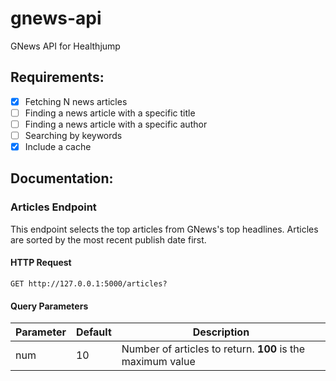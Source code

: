 # gnews-api
GNews API for Healthjump

## Requirements:
- [x] Fetching N news articles
- [ ] Finding a news article with a specific title
- [ ] Finding a news article with a specific author
- [ ] Searching by keywords
- [x] Include a cache

## Documentation:
### Articles Endpoint
This endpoint selects the top articles from GNews's top headlines. Articles are sorted by the most recent publish date first.

#### HTTP Request
```
GET http://127.0.0.1:5000/articles?
```

#### Query Parameters

| **Parameter** | **Default** | **Description** |
| --- | --- | --- |
| num | 10 | Number of articles to return. **100** is the maximum value | 